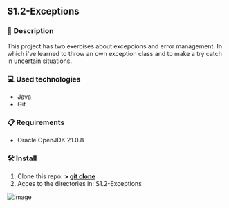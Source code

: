 ## S1.2-Exceptions

### 📄 **Description**

This project has two exercises about excepcions and error management. In which i've learned to throw an
own exception class and to make a try catch in uncertain situations.

### 💻 **Used technologies**

- Java
- Git

### 📋 **Requirements**

- Oracle OpenJDK 21.0.8

### 🛠️ **Install**

1. Clone this repo: **>  [git clone](https://github.com/mirexan/S1.2-Exceptions.git)**
2. Acces to the directories in: S1.2-Exceptions

![image](https://images.unsplash.com/photo-1756745678624-f07d39abb496?q=80&w=1074&auto=format&fit=crop&ixlib=rb-4.1.0&ixid=M3wxMjA3fDB8MHxwaG90by1wYWdlfHx8fGVufDB8fHx8fA%3D%3D)
